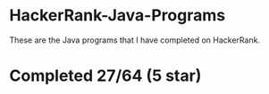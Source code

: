 # HackerRank-Java-Programs
These are the Java programs that I have completed on HackerRank.

# Completed 27/64 (5 star)
